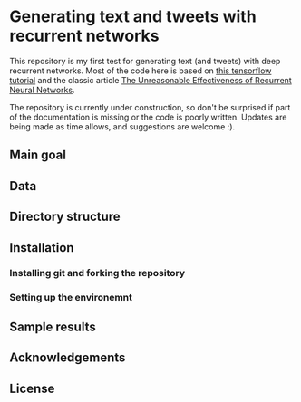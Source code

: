 # Generating text and tweets with recurrent networks

This repository is my first test for generating text (and tweets) with deep recurrent networks. Most of the code here is based on [this tensorflow tutorial](https://www.tensorflow.org/tutorials/sequences/text_generation) and the classic article [The Unreasonable Effectiveness of Recurrent Neural Networks](http://karpathy.github.io/2015/05/21/rnn-effectiveness/).

The repository is currently under construction, so don't be surprised if part of the documentation is missing or the code is poorly written. Updates are being made as time allows, and suggestions are welcome :).

## Main goal

## Data

## Directory structure

## Installation 

### Installing git and forking the repository

### Setting up the environemnt

## Sample results

## Acknowledgements

## License

